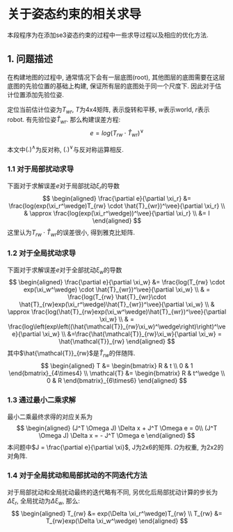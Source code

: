 # 关于姿态约束的相关求导
本段程序为在添加se3姿态约束的过程中一些求导过程以及相应的优化方法.
## 1. 问题描述
在构建地图的过程中, 通常情况下会有一层底图(root), 其他图层的底图需要在这层底图的先验位置的基础上构建, 保证所有层的底图处于同一个尺度下. 因此对于估计位置添加先验位姿.

定位当前估计位姿为$T_{wr}$, $T$为4x4矩阵, 表示旋转和平移, $w$表示world, $r$表示robot. 有先验位姿$\hat{T}_{wr}$. 那么构建误差方程:
$$
e = log(T_{rw} \cdot \hat{T}_{wr})^\vee
$$

本文中$(.)^\wedge$为反对称, $(.)^\vee$与反对称运算相反.

### 1.1 对于局部扰动求导
下面对于求解误差$e$对于局部扰动$\xi_r$的导数
$$
\begin{aligned}
\frac{\partial e}{\partial \xi_r} &= \frac{log(exp(\xi_r^\wedge)T_{rw} \cdot \hat{T}_{wr})^\vee}{\partial \xi_r} \\
& \approx \frac{log(exp(\xi_r^\wedge))^\vee}{\partial \xi_r} \\
&= I
\end{aligned}
$$
这里认为$T_{rw} \cdot \hat{T}_{wr}$的误差很小, 得到雅克比矩阵.

### 1.2 对于全局扰动求导
下面对于求解误差$e$对于全部扰动$\xi_w$的导数
$$
\begin{aligned}
\frac{\partial e}{\partial \xi_w} &= \frac{log(T_{rw} \cdot exp(\xi_w^\wedge) \cdot \hat{T}_{wr})^\vee}{\partial \xi_w} \\
& = \frac{log(T_{rw} \hat{T}_{wr}\cdot \hat{T}_{rw}exp(\xi_r^\wedge)\hat{T}_{wr})^\vee}{\partial \xi_w} \\
& \approx \frac{log(\hat{T}_{rw}exp(\xi_w^\wedge)\hat{T}_{wr})^\vee}{\partial \xi_w} \\
& = \frac{log\left(exp\left((\hat{\mathcal{T}}_{rw}\xi_w)^\wedge\right)\right)^\vee}{\partial \xi_w} \\
&=\frac{\hat{\mathcal{T}}_{rw}\xi_w}{\partial \xi_w} = \hat{\mathcal{T}}_{rw}
\end{aligned}
$$
其中$\hat{\mathcal{T}}_{rw}$是$\hat{T}_{rw}$的伴随阵.
$$
\begin{aligned}
T &= \begin{bmatrix}
R & t \\
0 & 1  
\end{bmatrix}_{4\times4} \\
\mathcal{T} &= \begin{bmatrix}
R & t^\wedge  \\
0 & R
\end{bmatrix}_{6\times6} 
\end{aligned}
$$

### 1.3 通过最小二乘求解
最小二乘最终求得的对应关系为
$$
\begin{aligned}
(J^T \Omega J) \Delta x + J^T \Omega e = 0\\
(J^T \Omega J) \Delta x = - J^T \Omega e
\end{aligned}
$$
本问题中$J = \frac{\partial e}{\partial \xi}$, J为2x6的矩阵. $\Omega$为权重, 为2x2的对角阵.

### 1.4 对于全局扰动和局部扰动的不同迭代方法
对于局部扰动和全局扰动最终的迭代略有不同, 另优化后局部扰动计算的步长为$\Delta \xi_r$, 全局扰动为$\Delta \xi_w$, 那么:
$$
\begin{aligned}
T_{rw} &= exp(\Delta \xi_r^\wedge)T_{rw} \\
T_{rw} &= T_{rw}exp(\Delta \xi_w^\wedge)
\end{aligned}
$$